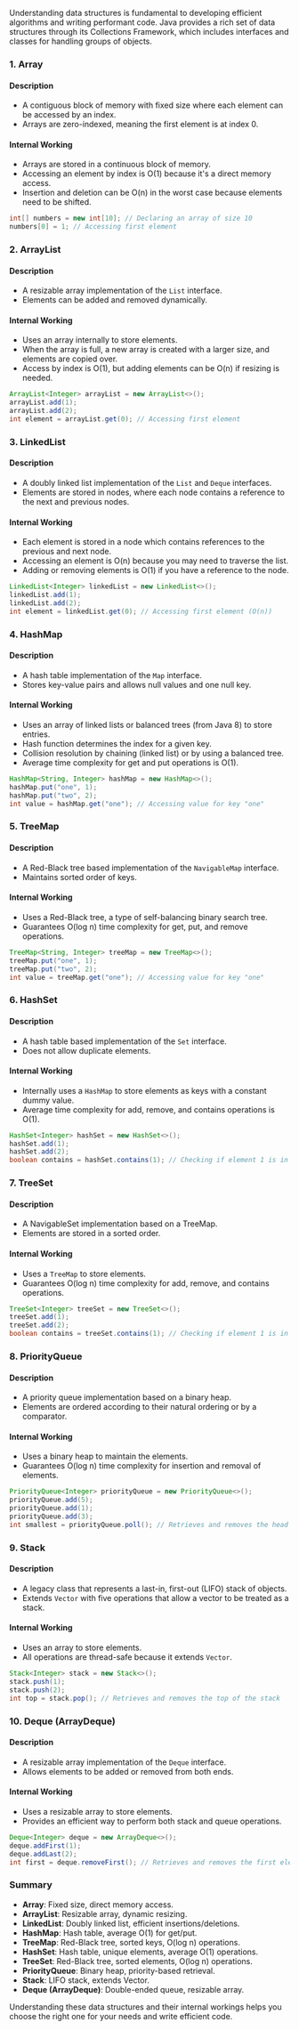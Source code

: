 Understanding data structures is fundamental to developing efficient algorithms and writing performant code. Java provides a rich set of data structures through its Collections Framework, which includes interfaces and classes for handling groups of objects.

### 1. **Array**

#### Description
- A contiguous block of memory with fixed size where each element can be accessed by an index.
- Arrays are zero-indexed, meaning the first element is at index 0.

#### Internal Working
- Arrays are stored in a continuous block of memory.
- Accessing an element by index is O(1) because it's a direct memory access.
- Insertion and deletion can be O(n) in the worst case because elements need to be shifted.

```java
int[] numbers = new int[10]; // Declaring an array of size 10
numbers[0] = 1; // Accessing first element
```

### 2. **ArrayList**

#### Description
- A resizable array implementation of the `List` interface.
- Elements can be added and removed dynamically.

#### Internal Working
- Uses an array internally to store elements.
- When the array is full, a new array is created with a larger size, and elements are copied over.
- Access by index is O(1), but adding elements can be O(n) if resizing is needed.

```java
ArrayList<Integer> arrayList = new ArrayList<>();
arrayList.add(1);
arrayList.add(2);
int element = arrayList.get(0); // Accessing first element
```

### 3. **LinkedList**

#### Description
- A doubly linked list implementation of the `List` and `Deque` interfaces.
- Elements are stored in nodes, where each node contains a reference to the next and previous nodes.

#### Internal Working
- Each element is stored in a node which contains references to the previous and next node.
- Accessing an element is O(n) because you may need to traverse the list.
- Adding or removing elements is O(1) if you have a reference to the node.

```java
LinkedList<Integer> linkedList = new LinkedList<>();
linkedList.add(1);
linkedList.add(2);
int element = linkedList.get(0); // Accessing first element (O(n))
```

### 4. **HashMap**

#### Description
- A hash table implementation of the `Map` interface.
- Stores key-value pairs and allows null values and one null key.

#### Internal Working
- Uses an array of linked lists or balanced trees (from Java 8) to store entries.
- Hash function determines the index for a given key.
- Collision resolution by chaining (linked list) or by using a balanced tree.
- Average time complexity for get and put operations is O(1).

```java
HashMap<String, Integer> hashMap = new HashMap<>();
hashMap.put("one", 1);
hashMap.put("two", 2);
int value = hashMap.get("one"); // Accessing value for key "one"
```

### 5. **TreeMap**

#### Description
- A Red-Black tree based implementation of the `NavigableMap` interface.
- Maintains sorted order of keys.

#### Internal Working
- Uses a Red-Black tree, a type of self-balancing binary search tree.
- Guarantees O(log n) time complexity for get, put, and remove operations.

```java
TreeMap<String, Integer> treeMap = new TreeMap<>();
treeMap.put("one", 1);
treeMap.put("two", 2);
int value = treeMap.get("one"); // Accessing value for key "one"
```

### 6. **HashSet**

#### Description
- A hash table based implementation of the `Set` interface.
- Does not allow duplicate elements.

#### Internal Working
- Internally uses a `HashMap` to store elements as keys with a constant dummy value.
- Average time complexity for add, remove, and contains operations is O(1).

```java
HashSet<Integer> hashSet = new HashSet<>();
hashSet.add(1);
hashSet.add(2);
boolean contains = hashSet.contains(1); // Checking if element 1 is in the set
```

### 7. **TreeSet**

#### Description
- A NavigableSet implementation based on a TreeMap.
- Elements are stored in a sorted order.

#### Internal Working
- Uses a `TreeMap` to store elements.
- Guarantees O(log n) time complexity for add, remove, and contains operations.

```java
TreeSet<Integer> treeSet = new TreeSet<>();
treeSet.add(1);
treeSet.add(2);
boolean contains = treeSet.contains(1); // Checking if element 1 is in the set
```

### 8. **PriorityQueue**

#### Description
- A priority queue implementation based on a binary heap.
- Elements are ordered according to their natural ordering or by a comparator.

#### Internal Working
- Uses a binary heap to maintain the elements.
- Guarantees O(log n) time complexity for insertion and removal of elements.

```java
PriorityQueue<Integer> priorityQueue = new PriorityQueue<>();
priorityQueue.add(5);
priorityQueue.add(1);
priorityQueue.add(3);
int smallest = priorityQueue.poll(); // Retrieves and removes the head of the queue
```

### 9. **Stack**

#### Description
- A legacy class that represents a last-in, first-out (LIFO) stack of objects.
- Extends `Vector` with five operations that allow a vector to be treated as a stack.

#### Internal Working
- Uses an array to store elements.
- All operations are thread-safe because it extends `Vector`.

```java
Stack<Integer> stack = new Stack<>();
stack.push(1);
stack.push(2);
int top = stack.pop(); // Retrieves and removes the top of the stack
```

### 10. **Deque (ArrayDeque)**

#### Description
- A resizable array implementation of the `Deque` interface.
- Allows elements to be added or removed from both ends.

#### Internal Working
- Uses a resizable array to store elements.
- Provides an efficient way to perform both stack and queue operations.

```java
Deque<Integer> deque = new ArrayDeque<>();
deque.addFirst(1);
deque.addLast(2);
int first = deque.removeFirst(); // Retrieves and removes the first element
```

### Summary

- **Array**: Fixed size, direct memory access.
- **ArrayList**: Resizable array, dynamic resizing.
- **LinkedList**: Doubly linked list, efficient insertions/deletions.
- **HashMap**: Hash table, average O(1) for get/put.
- **TreeMap**: Red-Black tree, sorted keys, O(log n) operations.
- **HashSet**: Hash table, unique elements, average O(1) operations.
- **TreeSet**: Red-Black tree, sorted elements, O(log n) operations.
- **PriorityQueue**: Binary heap, priority-based retrieval.
- **Stack**: LIFO stack, extends Vector.
- **Deque (ArrayDeque)**: Double-ended queue, resizable array.

Understanding these data structures and their internal workings helps you choose the right one for your needs and write efficient code.